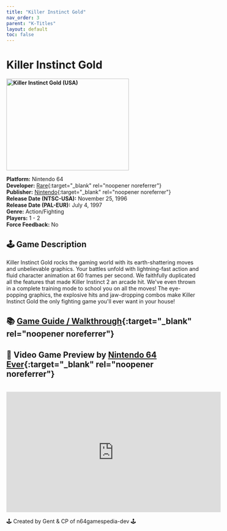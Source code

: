 ```yaml
---
title: "Killer Instinct Gold"
nav_order: 3
parent: "K-Titles"
layout: default
toc: false
---
```


# Killer Instinct Gold

<b>
<img src="https://images.launchbox-app.com/6685ad59-c9c2-4b23-a419-55a6908b13c4.jpg" alt="Killer Instinct Gold (USA)" width="320" height="240" />
</b>

**Platform:** Nintendo 64  
**Developer:** [Rare](https://en.wikipedia.org/wiki/Rare_(company)){:target="_blank" rel="noopener noreferrer"}  
**Publisher:** [Nintendo](https://en.wikipedia.org/wiki/Nintendo){:target="_blank" rel="noopener noreferrer"}  
**Release Date (NTSC-USA):** November 25, 1996  
**Release Date (PAL-EUR):** July 4, 1997  
**Genre:** Action/Fighting  
**Players:** 1 - 2  
**Force Feedback:** No  

## 🕹️ Game Description
Killer Instinct Gold rocks the gaming world with its earth-shattering moves and unbelievable graphics. Your battles unfold with lightning-fast action and fluid character animation at 60 frames per second. We faithfully duplicated all the features that made Killer Instinct 2 an arcade hit. We've even thrown in a complete training mode to school you on all the moves! The eye-popping graphics, the explosive hits and jaw-dropping combos make Killer Instinct Gold the only fighting game you'll ever want in your house!

## 📚 [Game Guide / Walkthrough](https://gamefaqs.gamespot.com/n64/197715-killer-instinct-gold/faqs/3240){:target="_blank" rel="noopener noreferrer"}

## 🎥 Video Game Preview by [Nintendo 64 Ever](https://www.youtube.com/channel/UCJGb8I27ZXFM1Ox6qxc9Dlg){:target="_blank" rel="noopener noreferrer"}
<br />  
<iframe width="560" height="315" src="https://www.youtube.com/embed/aFWDQPWBn_U" title="YouTube video player" frameborder="0" allowfullscreen></iframe>

🕹️ Created by Gent & CP of n64gamespedia-dev 🕹️  
<!-- Vault Format: n64gamespedia-dev -->  
<!-- Protocol Source: _vault-specs/format-protocol.md -->